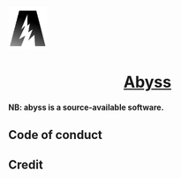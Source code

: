 <a href="#" target="_blank" rel="noopener noreferrer">
<img width="70" src="https://raw.githubusercontent.com/deskbtm-abyss/abyss/main/app/logo.svg" alt="Nawb" /></a>

<p align="center">
  <a href="#" target="_blank" rel="noopener noreferrer">
    <h1 align="center">Abyss</h1>
  </a>
</p>

#### NB: abyss is a source-available software.

## Code of conduct



## Credit